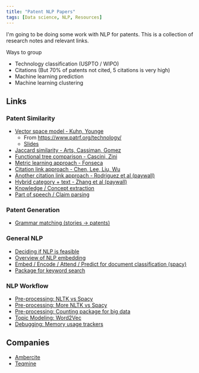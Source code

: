 ```yaml
---
title: "Patent NLP Papers"  
tags: [Data science, NLP, Resources]  
---
```


I'm going to be doing some work with NLP for patents. This is a collection of research notes and relevant links. 

Ways to group
* Technology classification (USPTO / WIPO)
* Citations (But 70% of patents not cited, 5 citations is very high)
* Machine learning prediction
* Machine learning clustering

## Links
### Patent Similarity
* [Vector space model - Kuhn, Younge](https://papers.ssrn.com/sol3/papers.cfm?abstract_id=2709238)
  * From https://www.patrf.org/technology/
  * [Slides](https://patentpdw.files.wordpress.com/2017/10/3-younge-and-kuhn.pdf)
* [Jaccard similarity - Arts, Cassiman, Gomez](https://onlinelibrary.wiley.com/doi/full/10.1002/smj.2699)
* [Functional tree comparison - Cascini, Zini](https://link.springer.com/chapter/10.1007/978-0-387-09697-1_3)
* [Metric learning approach - Fonseca](https://www.researchgate.net/publication/294054799_Metric_Learning_for_Patent_Similarity)
* [Citation link approach - Chen, Lee, Liu, Wu](https://pdfs.semanticscholar.org/dc95/133e4c13bfe4a99660b325c3a6349e22bf77.pdf)
* [Another citation link approach - Rodriguez et al (paywall)](https://link.springer.com/article/10.1007%2Fs11192-015-1531-8)
* [Hybrid category + text - Zhang et al (paywall)](https://www.sciencedirect.com/science/article/pii/S1751157715302169)
* [Knowledge / Concept extraction](https://ac.els-cdn.com/S1877705815043490/1-s2.0-S1877705815043490-main.pdf?_tid=80b89b4c-e74c-4cd1-81e8-38cc102668cd&acdnat=1524509229_6ef0d3119367364dd9736ec3b2ecfbd4)
* [Part of speech / Claim parsing](https://arxiv.org/pdf/1605.01744.pdf)

### Patent Generation
* [Grammar matching (stories -> patents)](http://lav.io/2014/05/transform-any-text-into-a-patent-application/)

### General NLP
* [Deciding if NLP is feasible](https://www.searchtechnologies.com/nlp-project-feasibility-flowchart)
* [Overview of NLP embedding](https://www.searchtechnologies.com/blog/natural-language-processing-techniques)
* [Embed / Encode / Attend / Predict for document classification (spacy)](https://explosion.ai/blog/deep-learning-formula-nlp)
* [Package for keyword search](https://medium.com/@vi3k6i5/search-millions-of-documents-for-thousands-of-keywords-in-a-flash-b39e5d1e126a)

### NLP Workflow
* [Pre-processing: NLTK vs Spacy](https://blog.thedataincubator.com/2016/04/nltk-vs-spacy-natural-language-processing-in-python/)
* [Pre-processing: More NLTK vs Spacy](https://www.quora.com/What-are-the-advantages-of-Spacy-vs-NLTK)
* [Pre-processing: Counting package for big data](https://rare-technologies.com/counting-efficiently-with-bounter-pt-1-hashtable/)
* [Topic Modeling: Word2Vec](https://rare-technologies.com/making-sense-of-word2vec/)
* [Debugging: Memory usage trackers](https://www.pluralsight.com/blog/tutorials/how-to-profile-memory-usage-in-python)

## Companies
* [Ambercite](https://www.ambercite.com/ambercite-ai/)
* [Teqmine](https://teqmine.com/patent-similarity/)
